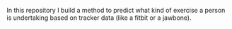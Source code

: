 In this repository I build a method to predict what kind of exercise a person is undertaking based on tracker data (like a fitbit or a jawbone).